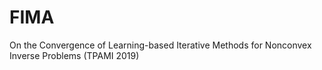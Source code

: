 # FIMA
On the Convergence of Learning-based Iterative Methods for Nonconvex Inverse Problems (TPAMI 2019)
